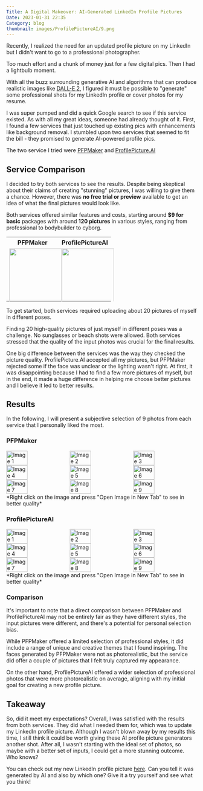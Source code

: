 ```yaml
---
Title: A Digital Makeover: AI-Generated LinkedIn Profile Pictures
Date: 2023-01-31 22:35
Category: blog
thumbnail: images/ProfilePictureAI/9.png
---
```


Recently, I realized the need for an updated profile picture on my LinkedIn but I didn't want to go to a professional photographer. 

Too much effort and a chunk of money just for a few digital pics. Then I had a lightbulb moment. 

With all the buzz surrounding generative AI and algorithms that can produce realistic images like [DALL-E 2](https://openai.com/dall-e-2/), I figured it must be possible to "generate" some professional shots for my LinkedIn profile or cover photos for my resume. 

I was super pumped and did a quick Google search to see if this service existed. As with all my great ideas, someone had already thought of it. First, I found a few services that just touched up existing pics with enhancements like background removal. I stumbled upon two services that seemed to fit the bill - they promised to generate AI-powered profile pics.

The two service I tried were [PFPMaker](https://pfpmaker.com/professional-profile-pictures)
and [ProfilePicture.AI](https://www.profilepicture.ai/maker/linkedin)

## Service Comparison
I decided to try both services to see the results. Despite being skeptical about their claims of creating "stunning" pictures, I was willing to give them a chance. However, there was **no free trial or preview** available to get an idea of what the final pictures would look like.

Both services offered similar features and costs, starting around **$9 for basic** packages with around **120 pictures** in various styles, ranging from professional to bodybuilder to cyborg.

<table style="width:100%">
  <tr>
    <th>PFPMaker</th>
    <th>ProfilePictureAI</th>
  </tr>
  <tr>
    <td style="width:50%; height:0; padding-bottom:50%; position:relative;">
      <img src="{static}/images/PFPMaker/pfpmaker_pricing.png" style="position:absolute; width:100%; height:100%;">
    </td>
    <td style="width:50%; height:0; padding-bottom:50%; position:relative;">
      <img src="{static}/images/ProfilePictureAI/profilepictureai_pricing.png" style="position:absolute; width:100%; height:100%;">
    </td>
  </tr>
</table>


To get started, both services required uploading about 20 pictures of myself in different poses.

Finding 20 high-quality pictures of just myself in different poses was a challenge. No sunglasses or beach shots were allowed. Both services stressed that the quality of the input photos was crucial for the final results.

One big difference between the services was the way they checked the picture quality. ProfilePicture.AI accepted all my pictures, but PFPMaker rejected some if the face was unclear or the lighting wasn't right. At first, it was disappointing because I had to find a few more pictures of myself, but in the end, it made a huge difference in helping me choose better pictures and I believe it led to better results.

## Results

In the following, I will present a subjective selection of 9 photos from each service that I personally liked the most.

### PFPMaker

<div style="display: flex; flex-wrap: wrap;">
  <img src="{static}/images/PFPMaker/pfpmaker_bodybuilder.jpeg" alt="Image 1" style="width: 33.33%;">
  <img src="{static}/images/PFPMaker/pfpmaker_underwater.jpeg" alt="Image 2" style="width: 33.33%;">
  <img src="{static}/images/PFPMaker/pfpmaker_astronaut.jpeg" alt="Image 3" style="width: 33.33%;">
  <img src="{static}/images/PFPMaker/pfpmaker_kimono.jpeg" alt="Image 4" style="width: 33.33%;">
  <img src="{static}/images/PFPMaker/pfpmaker_logo.jpeg" alt="Image 5" style="width: 33.33%;">
  <img src="{static}/images/PFPMaker/pfpmaker_nice_clothing.jpeg" alt="Image 6" style="width: 33.33%;">
  <img src="{static}/images/PFPMaker/pfpmaker_professional.jpeg" alt="Image 7" style="width: 33.33%;">
  <img src="{static}/images/PFPMaker/pfpmaker_side_profile.jpeg" alt="Image 8" style="width: 33.33%;">
  <img src="{static}/images/PFPMaker/pfpmaker_superman.jpeg" alt="Image 9" style="width: 33.33%;">
</div>
*Right click on the image and press "Open Image in New Tab" to see in better quality*

### ProfilePictureAI

<div style="display: flex; flex-wrap: wrap;">
  <img src="{static}/images/ProfilePictureAI/1.png" alt="Image 1" style="width: 33.33%;">
  <img src="{static}/images/ProfilePictureAI/2.png" alt="Image 2" style="width: 33.33%;">
  <img src="{static}/images/ProfilePictureAI/3.png" alt="Image 3" style="width: 33.33%;">
  <img src="{static}/images/ProfilePictureAI/4.png" alt="Image 4" style="width: 33.33%;">
  <img src="{static}/images/ProfilePictureAI/5.png" alt="Image 5" style="width: 33.33%;">
  <img src="{static}/images/ProfilePictureAI/6.png" alt="Image 6" style="width: 33.33%;">
  <img src="{static}/images/ProfilePictureAI/7.png" alt="Image 7" style="width: 33.33%;">
  <img src="{static}/images/ProfilePictureAI/8.png" alt="Image 8" style="width: 33.33%;">
  <img src="{static}/images/ProfilePictureAI/9.png" alt="Image 9" style="width: 33.33%;">
</div>
*Right click on the image and press "Open Image in New Tab" to see in better quality*

### Comparison

It's important to note that a direct comparison between PFPMaker and ProfilePictureAI may not be entirely fair as they have different styles, the input pictures were different, and there's a potential for personal selection bias.

While PFPMaker offered a limited selection of professional styles, it did include a range of unique and creative themes that I found inspiring. The faces generated by PFPMaker were not as photorealistic, but the service did offer a couple of pictures that I felt truly captured my appearance.

On the other hand, ProfilePictureAI offered a wider selection of professional photos that were more photorealistic on average, aligning with my initial goal for creating a new profile picture.

## Takeaway

So, did it meet my expectations?
Overall, I was satisfied with the results from both services. They did what I needed them for, which was to update my LinkedIn profile picture. Although I wasn't blown away by my results this time, I still think it could be worth giving these AI profile picture generators another shot. After all, I wasn't starting with the ideal set of photos, so maybe with a better set of inputs, I could get a more stunning outcome. Who knows?

You can check out my new LinkedIn profile picture [here](https://www.linkedin.com/in/jonastischer/). Can you tell it was generated by AI and also by which one? Give it a try yourself and see what you think!